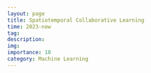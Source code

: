 ```yaml
---
layout: page
title: Spatiotemporal Collaborative Learning
time: 2023-now
tag: 
description: 
img: 
importance: 10
category: Machine Learning
---
```

